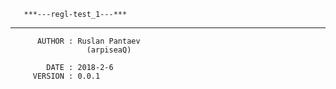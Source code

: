        ***---regl-test_1---***
  ----------------------------------
          AUTHOR : Ruslan Pantaev
                     (arpiseaQ)

            DATE : 2018-2-6
         VERSION : 0.0.1
